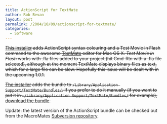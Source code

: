 ```yaml
---
title: ActionScript for TextMate
author: Rob Bevan
layout: post
permalink: /2004/10/09/actionscript-for-textmate/
categories:
  - Software
---
```

<strike>[This installer][1] adds ActionScript syntax colouring and a Test Movie in Flash command to the awesome [TextMate][2] editor for Mac OS X. *Test Movie in Flash* works with .fla files added to your project (hit Cmd-Rtn with a .fla file selected), although at the moment TextMate displays binary files as text, which for a large file can be slow. Hopefully this issue will be dealt with in the upcoming 1.0.1.

[The installer][1] adds the bundle to `/Library/Application Support/TextMate/Bundles/`. If you prefer to do it manually (if you want to put it in `~/Library/Application Support/TextMate/Bundles/` for example), [download the bundle][3].</strike>

<div class="update">
  Update: the latest version of the ActionScript bundle can be checked out from the MacroMates <a href="http://anon:anon@macromates.com/svn/Bundles/trunk/Bundles/">Subversion repository</a>.
</div>

 [1]: http://robbevan.com/blog/wp-content/uploads/actionscript_for_textmate.pkg.zip
 [2]: http://macromates.com/
 [3]: http://robbevan.com/blog/wp-content/uploads/ActionScript.tmbundle.zip